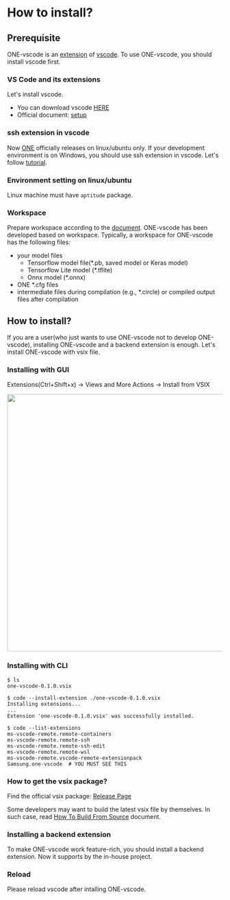 # How to install?

## Prerequisite

ONE-vscode is an [extension](https://code.visualstudio.com/docs/editor/extension-marketplace) of [vscode](https://code.visualstudio.com/). To use ONE-vscode, you should install vscode first.

### VS Code and its extensions

Let's install vscode.
- You can download vscode [HERE](https://code.visualstudio.com/download)
- Official document: [setup](https://code.visualstudio.com/docs/setup/setup-overview)

### ssh extension in vscode

Now [ONE](https://github.com/Samsung/ONE) officially releases on linux/ubuntu only. If your development environment is on Windows, you should use ssh extension in vscode. Let's follow [tutorial](https://code.visualstudio.com/docs/remote/ssh-tutorial).

### Environment setting on linux/ubuntu

Linux machine must have `aptitude` package.

### Workspace

Prepare workspace according to the [document](https://code.visualstudio.com/docs/editor/workspaces). ONE-vscode has been developed based on workspace.
Typically, a workspace for ONE-vscode has the following files:
- your model files
  - Tensorflow model file(*.pb, saved model or Keras model)
  - Tensorflow Lite model (*.tflite)
  - Onnx model (*.onnx)
- ONE *.cfg files
- intermediate files during compilation (e.g., *.circle) or compiled output files after compilation

## How to install?

If you are a user(who just wants to use ONE-vscode not to develop ONE-vscode), installing ONE-vscode and a backend extension is enough. Let's install ONE-vscode with vsix file.

### Installing with GUI

Extensions(Ctrl+Shift+x) -> Views and More Actions -> Install from VSIX

<img src="https://user-images.githubusercontent.com/10216715/174781792-fa3fbe47-708b-4977-974c-578b65f689ee.gif" width=600 />

### Installing with CLI

```console
$ ls
one-vscode-0.1.0.vsix

$ code --install-extension ./one-vscode-0.1.0.vsix
Installing extensions...
...
Extension 'one-vscode-0.1.0.vsix' was successfully installed.

$ code --list-extensions
ms-vscode-remote.remote-containers
ms-vscode-remote.remote-ssh
ms-vscode-remote.remote-ssh-edit
ms-vscode-remote.remote-wsl
ms-vscode-remote.vscode-remote-extensionpack
Samsung.one-vscode  # YOU MUST SEE THIS
```

### How to get the vsix package?

Find the official vsix package: [Release Page](https://github.com/Samsung/ONE-vscode/releases)

Some developers may want to build the latest vsix file by themselves. In such case, read [How To Build From Source](./HowToBuildFromSource.md) document.

### Installing a backend extension

To make ONE-vscode work feature-rich, you should install a backend extension. Now it supports by the in-house project.

### Reload

Please reload vscode after intalling ONE-vscode.
